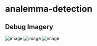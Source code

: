 # analemma-detection


## Debug Imagery

![image](https://user-images.githubusercontent.com/91200978/231760610-c3ea42e4-1987-4e44-9b98-0983f3243729.png)
![image](https://user-images.githubusercontent.com/91200978/231760727-4a357eed-8829-4d6f-a396-37900bfc887d.png)
![image](https://user-images.githubusercontent.com/91200978/231760816-d33bb884-ac76-4bf7-bb7c-8ef3ff7ed484.png)
